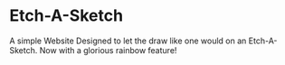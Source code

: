 # Etch-A-Sketch

A simple Website Designed to let the draw like one would on an Etch-A-Sketch.
Now with a glorious rainbow feature!